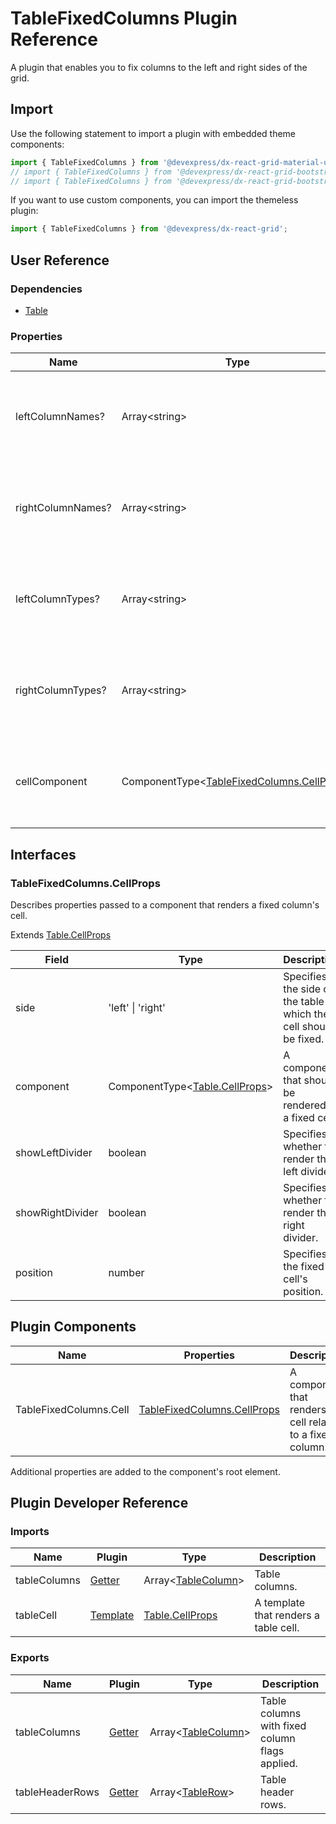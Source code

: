 # TableFixedColumns Plugin Reference

A plugin that enables you to fix columns to the left and right sides of the grid.

## Import

Use the following statement to import a plugin with embedded theme components:

```js
import { TableFixedColumns } from '@devexpress/dx-react-grid-material-ui';
// import { TableFixedColumns } from '@devexpress/dx-react-grid-bootstrap4';
// import { TableFixedColumns } from '@devexpress/dx-react-grid-bootstrap3';
```

If you want to use custom components, you can import the themeless plugin:

```js
import { TableFixedColumns } from '@devexpress/dx-react-grid';
```

## User Reference

### Dependencies

- [Table](table.md)

### Properties

Name | Type | Default | Description
-----|------|---------|------------
leftColumnNames? | Array&lt;string&gt; | [] | Specifies names of the columns to be fixed to the left grid's side.
rightColumnNames? | Array&lt;string&gt; | [] | Specifies names of the columns to be fixed to the right grid's side.
leftColumnTypes? | Array&lt;string&gt; | [] | Specifies types of the service columns to be fixed to the left grid's side.
rightColumnTypes? | Array&lt;string&gt; | [] | Specifies types of the service columns to be fixed to the right grid's side.
cellComponent | ComponentType&lt;[TableFixedColumns.CellProps](#tablefixedcolumnscellprops)&gt; | | A component that renders a fixed column's cell.

## Interfaces

### TableFixedColumns.CellProps

Describes properties passed to a component that renders a fixed column's cell.

Extends [Table.CellProps](table.md#tablecellprops)

Field | Type | Description
------|------|------------
side | 'left' &#124; 'right' | Specifies the side of the table to which the cell should be fixed.
component | ComponentType&lt;[Table.CellProps](table.md#tablecellprops)&gt; | A component that should be rendered as a fixed cell.
showLeftDivider | boolean | Specifies whether to render the left divider.
showRightDivider | boolean | Specifies whether to render the right divider.
position | number | Specifies the fixed cell's position.

## Plugin Components

Name | Properties | Description
-----|------------|------------
TableFixedColumns.Cell  | [TableFixedColumns.CellProps](#tablefixedcolumnscellprops) | A component that renders a cell related to a fixed column.

Additional properties are added to the component's root element.

## Plugin Developer Reference

### Imports

Name | Plugin | Type | Description
-----|--------|------|------------
tableColumns | [Getter](../../../dx-react-core/docs/reference/getter.md) | Array&lt;[TableColumn](table.md#tablecolumn)&gt; | Table columns.
tableCell | [Template](../../../dx-react-core/docs/reference/template.md) | [Table.CellProps](table.md#tablecellprops) | A template that renders a table cell.

### Exports

Name | Plugin | Type | Description
-----|--------|------|------------
tableColumns | [Getter](../../../dx-react-core/docs/reference/getter.md) | Array&lt;[TableColumn](table.md#tablecolumn)&gt; | Table columns with fixed column flags applied.
tableHeaderRows | [Getter](../../../dx-react-core/docs/reference/getter.md) | Array&lt;[TableRow](table.md#tablerow)&gt; | Table header rows.
